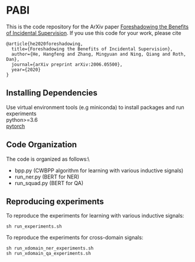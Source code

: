 # PABI
This is the code repository for the ArXiv paper [Foreshadowing the Benefits of Incidental Supervision](https://arxiv.org/pdf/2006.05500.pdf).
If you use this code for your work, please cite
```
@article{he2020foreshadowing,
  title={Foreshadowing the Benefits of Incidental Supervision},
  author={He, Hangfeng and Zhang, Mingyuan and Ning, Qiang and Roth, Dan},
  journal={arXiv preprint arXiv:2006.05500},
  year={2020}
}
```


## Installing Dependencies
Use virtual environment tools (e.g miniconda) to install packages and run experiments\
python>=3.6\
[pytorch](https://pytorch.org)

## Code Organization

The code is organized as follows:\
- bpp.py (CWBPP algorithm for learning with various inductive signals)
- run_ner.py (BERT for NER)
- run_squad.py (BERT for QA)


## Reproducing experiments
To reproduce the experiments for learning with various inductive signals:
```
sh run_experiments.sh
```

To reproduce the experiments for cross-domain signals:
```
sh run_xdomain_ner_experiments.sh
sh run_xdomain_qa_experiments.sh
```


